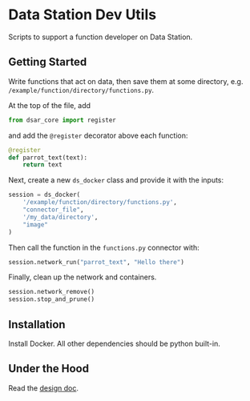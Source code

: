 # Data Station Dev Utils

Scripts to support a function developer on Data Station.

## Getting Started
Write functions that act on data, then save them at some directory, e.g. `/example/function/directory/functions.py`.

At the top of the file, add
```python
from dsar_core import register
```

and add the `@register` decorator above each function:
```python
@register
def parrot_text(text):
    return text
```

Next, create a new `ds_docker` class and provide it with the inputs:
```python
session = ds_docker(
    '/example/function/directory/functions.py',
    "connector_file",
    '/my_data/directory',
    "image"
)
```

Then call the function in the `functions.py` connector with:

```python
session.network_run("parrot_text", "Hello there")
```

Finally, clean up the network and containers.

```python
session.network_remove()
session.stop_and_prune()
```


## Installation
Install Docker. All other dependencies should be python built-in.

## Under the Hood
Read the [design doc](function_approval_design_doc.md).